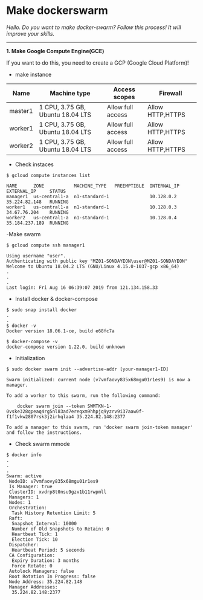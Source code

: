 # Make dockerswarm

*Hello. Do you want to make docker-swarm?
Follow this process!
It will improve your skills.*

-----

**1. Make Google Compute Engine(GCE)** 

If you want to do this, you need to create a GCP (Google Cloud Platform)!


- make instance

| Name                  | Machine type        | Access scopes     | Firewall |
|-------------------    | -------------------| -------------------| -------------------|
| master1  | 1 CPU, 3.75 GB, Ubuntu 18.04 LTS | Allow full access | Allow HTTP,HTTPS |
| worker1  | 1 CPU, 3.75 GB, Ubuntu 18.04 LTS | Allow full access | Allow HTTP,HTTPS |
| worker2  | 1 CPU, 3.75 GB, Ubuntu 18.04 LTS | Allow full access | Allow HTTP,HTTPS |

- Check instaces
```
$ gcloud compute instances list

NAME      ZONE           MACHINE_TYPE   PREEMPTIBLE  INTERNAL_IP  EXTERNAL_IP     STATUS
manager1  us-central1-a  n1-standard-1               10.128.0.2   35.224.82.148   RUNNING
worker1   us-central1-a  n1-standard-1               10.128.0.3   34.67.76.204    RUNNING
worker2   us-central1-a  n1-standard-1               10.128.0.4   35.184.237.189  RUNNING

```

-Make swarm
```
$ gcloud compute ssh manager1

Using username "user".
Authenticating with public key "MZ01-SONDAYEON\user@MZ01-SONDAYEON"
Welcome to Ubuntu 18.04.2 LTS (GNU/Linux 4.15.0-1037-gcp x86_64)
.
.
.
Last login: Fri Aug 16 06:39:07 2019 from 121.134.158.33

```
- Install docker & docker-compose 
```
$ sudo snap install docker
.
.
$ docker -v
Docker version 18.06.1-ce, build e68fc7a

$ docker-compose -v
docker-compose version 1.22.0, build unknown
```

- Initialization
```
$ sudo docker swarm init --advertise-addr [your-manager1-ID]

Swarm initialized: current node (v7vmfaovy835x68mgu01r1es9) is now a manager.

To add a worker to this swarm, run the following command:

    docker swarm join --token SWMTKN-1-0vske328qpeaq4rg5nl83ad7ereqxm9hhpjq9yzrv9i37aaw0f-f1f1vkw2807rsk3j2irhqlaa4 35.224.82.148:2377

To add a manager to this swarm, run 'docker swarm join-token manager' and follow the instructions.
```
- Check swarm mmode 
```
$ docker info
.
.
.
Swarm: active
 NodeID: v7vmfaovy835x68mgu01r1es9
 Is Manager: true
 ClusterID: xvdrp8t0nsu9gzv1b11rwpmll
 Managers: 1
 Nodes: 1
 Orchestration:
  Task History Retention Limit: 5
 Raft:
  Snapshot Interval: 10000
  Number of Old Snapshots to Retain: 0
  Heartbeat Tick: 1
  Election Tick: 10
 Dispatcher:
  Heartbeat Period: 5 seconds
 CA Configuration:
  Expiry Duration: 3 months
  Force Rotate: 0
 Autolock Managers: false
 Root Rotation In Progress: false
 Node Address: 35.224.82.148
 Manager Addresses:
  35.224.82.148:2377
```
